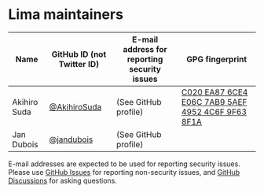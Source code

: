 # Lima maintainers

| Name         | GitHub ID (not Twitter ID)                     | E-mail address for reporting security issues | GPG fingerprint                                                                          |
|--------------|------------------------------------------------|----------------------------------------------|------------------------------------------------------------------------------------------|
| Akihiro Suda | [@AkihiroSuda](https://github.com/AkihiroSuda) | (See GitHub profile)                         | [C020 EA87 6CE4 E06C 7AB9  5AEF 4952 4C6F 9F63 8F1A](https://github.com/AkihiroSuda.gpg) |
| Jan Dubois   | [@jandubois](https://github.com/jandubois)     | (See GitHub profile)                         |                                                                                          |


E-mail addresses are expected to be used for reporting security issues.
Please use [GitHub Issues](https://github.com/lima-vm/lima/issues) for reporting non-security issues,
and [GitHub Discussions](https://github.com/lima-vm/lima/discussions) for asking questions.
